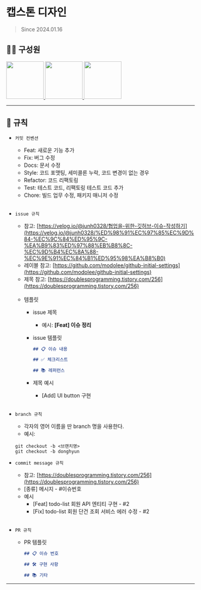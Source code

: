# 캡스톤 디자인
> Since 2024.01.16

## 👨‍💻  구성원

<p>
    <a href="https://github.com/jd-hyun">
      <img src="https://avatars.githubusercontent.com/u/98350310?v=4" width="100">
    </a>
    <a href="https://github.com/supportlaver">
      <img src="https://avatars.githubusercontent.com/u/117079397?v=4/u/98350310?v=4" width="100">
    </a>
    <a href="https://github.com/namkikim0718">
      <img src="https://avatars.githubusercontent.com/u/113903598?v=4/u/117079397?v=4/u/98350310?v=4" width="100">
    </a>
</p>

---

## 📝 규칙

- `커밋 컨벤션`

    - Feat: 새로운 기능 추가
    - Fix: 버그 수정
    - Docs: 문서 수정
    - Style: 코드 포맷팅, 세미콜론 누락, 코드 변경이 없는 경우
    - Refactor: 코드 리팩토링
    - Test: 테스트 코드, 리팩토링 테스트 코드 추가
    - Chore: 빌드 업무 수정, 패키지 매니저 수정
<br><br>
      
- `issue 규칙`
    - 참고: [https://velog.io/@junh0328/협업을-위한-깃허브-이슈-작성하기](https://velog.io/@junh0328/%ED%98%91%EC%97%85%EC%9D%84-%EC%9C%84%ED%95%9C-%EA%B9%83%ED%97%88%EB%B8%8C-%EC%9D%B4%EC%8A%88-%EC%9E%91%EC%84%B1%ED%95%98%EA%B8%B0)
    - 레이블 참고:
      [https://github.com/modolee/github-initial-settings](https://github.com/modolee/github-initial-settings)
    - 제목 참고: [https://doublesprogramming.tistory.com/256](https://doublesprogramming.tistory.com/256)
      <br><br>
    - 템플릿
        - issue 제목
            - 예시: **[Feat] 이슈 정리**
        - issue 템플릿

            ```markdown
            ## 📋 이슈 내용
            
            ## ✅ 체크리스트
            
            ## 📚 레퍼런스
            
            ```
        - 제목 예시
            - [Add] UI button 구현
    <br><br>
- `branch 규칙`
    - 각자의 영어 이름을 딴 branch 명을 사용한다.
    - 예시: 
    ```
  git checkout -b <브랜치명>      
  git checkout -b donghyun
    ```
    
- `commit message 규칙`
    - 참고: [https://doublesprogramming.tistory.com/256](https://doublesprogramming.tistory.com/256)
    - [종류] 메시지 - #이슈번호
    - 예시
        - [Feat] todo-list 회원 API 엔티티 구현 - #2
        - [Fix] todo-list 회원 단건 조회 서비스 에러 수정 - #2
    <br><br>
- `PR 규칙`
    - PR 템플릿

        ```markdown
        ## 📋 이슈 번호
        
        ## 🛠 구현 사항
        
        ## 📚 기타
        
        ```

---
